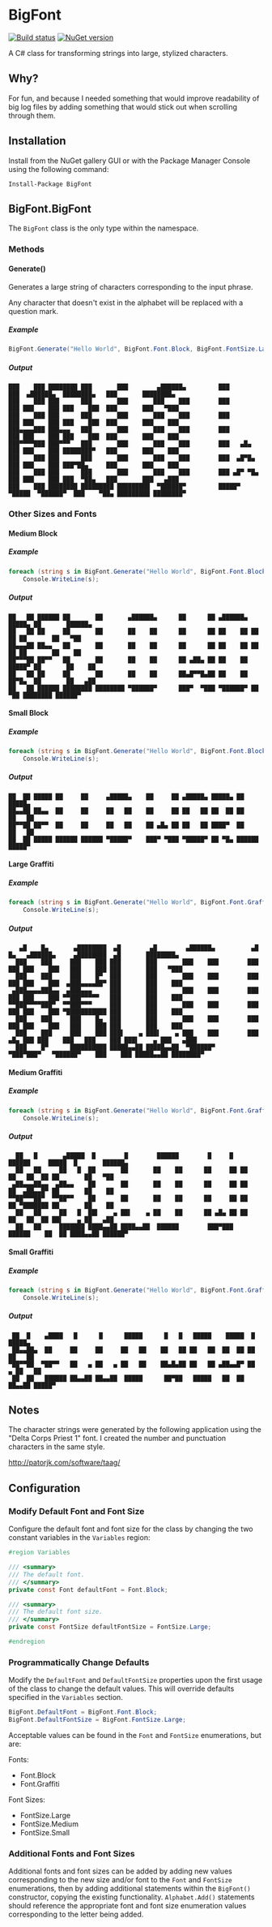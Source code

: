 # BigFont

[![Build status](https://ci.appveyor.com/api/projects/status/lpomyooh5j4vuwio?svg=true)](https://ci.appveyor.com/project/jpdillingham/bigfont)
[![NuGet version](https://badge.fury.io/nu/BigFont.svg)](https://badge.fury.io/nu/BigFont)

A C# class for transforming strings into large, stylized characters.

## Why?
For fun, and because I needed something that would improve readability of big log files by adding something that would stick out when scrolling through them.

## Installation 

Install from the NuGet gallery GUI or with the Package Manager Console using the following command:

```Install-Package BigFont```

## BigFont.BigFont

The ```BigFont``` class is the only type within the namespace. 

### Methods

#### Generate()

Generates a large string of characters corresponding to the input phrase.

Any character that doesn't exist in the alphabet will be replaced with a question mark.

##### Example

```c#
BigFont.Generate("Hello World", BigFont.Font.Block, BigFont.FontSize.Large)
```

##### Output

```
███    ███ ████████ ███       ███        ▄██████▄         ███         ███  ▄██████▄  ████████▄   ███       ████████▄
███    ███ ███      ███       ███       ███    ███        ███         ███ ███    ███ ███    ███  ███       ███   ▀███
███    ███ ███      ███       ███       ███    ███        ███         ███ ███    ███ ███    ███  ███       ███    ███
███▄▄▄▄███ ███▄▄▄   ███       ███       ███    ███        ███         ███ ███    ███ ███    ███  ███       ███    ███
███▀▀▀▀███ ███▀▀▀   ███       ███       ███    ███        ███   ▄█▄   ███ ███    ███ ████████▀   ███       ███    ███
███    ███ ███      ███       ███       ███    ███        ███  ▄█▀█▄  ███ ███    ███ ███▀██▄     ███       ███    ███
███    ███ ███      ███       ███       ███    ███        ███ ▄█▀ ▀█▄ ███ ███    ███ ███  ▀██▄   ███       ███   ▄███
███    ███ ████████ █████████ █████████  ▀██████▀         █████▀   ▀█████  ▀██████▀  ███    ▀██▄ █████████ ████████▀
```

### Other Sizes and Fonts

#### Medium Block

##### Example

```c#
foreach (string s in BigFont.Generate("Hello World", BigFont.Font.Block, BigFont.FontSize.Medium))
    Console.WriteLine(s);
```

##### Output

```
██   ██ ██████ ██       ██       ▄██████▄      ██      ██ ▄██████▄ █████▄ ██       ██████▄
██   ██ ██     ██       ██       ██    ██      ██      ██ ██    ██ ██  ██ ██       ██   ▀██
██▄▄▄██ ██▄▄   ██       ██       ██    ██      ██      ██ ██    ██ ██  ██ ██       ██    ██
██▀▀▀██ ██▀▀   ██       ██       ██    ██      ██ ▄██▄ ██ ██    ██ █████▀ ██       ██    ██
██   ██ ██     ██       ██       ██    ██      ██▄█▀▀█▄██ ██    ██ ██▀█▄  ██       ██   ▄██
██   ██ ██████ ████████ ████████ ▀██████▀      ███▀  ▀███ ▀██████▀ ██ ▀██ ████████ ██████▀
```

#### Small Block

##### Example

```c#
foreach (string s in BigFont.Generate("Hello World", BigFont.Font.Block, BigFont.FontSize.Small))
    Console.WriteLine(s);
```

##### Output

```
██  ██ █████ ██     ██     ▄█████▄    ██     ██ ▄█████▄ █████▄ ██     █████▄
██▄▄██ ██▄▄  ██     ██     ██   ██    ██     ██ ██   ██ ██  ██ ██     ██   ██
██▀▀██ ██▀▀  ██     ██     ██   ██    ██ ▄█▄ ██ ██   ██ ████▀  ██     ██   ██
██  ██ █████ ██████ ██████ ▀█████▀    ███▀ ▀███ ▀█████▀ ██ ▀█▄ ██████ █████▀
```

#### Large Graffiti

##### Example

```c#
foreach (string s in BigFont.Generate("Hello World", BigFont.Font.Graffiti, BigFont.FontSize.Large))
    Console.WriteLine(s);
```

##### Output

```
   ▄█    █▄       ▄████████  ▄█        ▄█        ▄██████▄          ▄█     █▄   ▄██████▄     ▄████████  ▄█       ████████▄
  ███    ███     ███    ███ ███       ███       ███    ███        ███     ███ ███    ███   ███    ███ ███       ███   ▀███
  ███    ███     ███    █▀  ███       ███       ███    ███        ███     ███ ███    ███  ▄███▄▄▄▄██▀ ███       ███    ███
 ▄███▄▄▄▄███▄▄  ▄███▄▄▄     ███       ███       ███    ███        ███     ███ ███    ███ ▀▀███▀▀▀▀▀   ███       ███    ███
▀▀███▀▀▀▀███▀  ▀▀███▀▀▀     ███       ███       ███    ███        ███     ███ ███    ███ ▀███████████ ███       ███    ███
  ███    ███     ███    █▄  ███       ███       ███    ███        ███     ███ ███    ███   ███    ███ ███       ███    ███
  ███    ███     ███    ███ ███▌    ▄ ███▌    ▄ ███    ███        ███ ▄█▄ ███ ███    ███   ███    ███ ███▌    ▄ ███   ▄███
  ███    █▀      ██████████ █████▄▄██ █████▄▄██  ▀██████▀          ▀███▀███▀   ▀██████▀    ███    ███ █████▄▄██ ████████▀
```

#### Medium Graffiti

##### Example

```c#
foreach (string s in BigFont.Generate("Hello World", BigFont.Font.Graffiti, BigFont.FontSize.Medium))
    Console.WriteLine(s);
```

##### Output

```
  ██   █       ▄█████  █        █        ██████        █     █   ██████     █████  █       ██████▄
  ██   ██     ██   █  ██       ██       ██    ██      ██     ██ ██    ██   ██  ██ ██       ██   ▀██
 ▄██▄▄▄██▄▄  ▄██▄▄    ██       ██       ██    ██      ██     ██ ██    ██  ▄██▄▄█▀ ██       ██    ██
▀▀██▀▀▀██▀  ▀▀██▀▀    ██       ██       ██    ██      ██     ██ ██    ██ ▀███████ ██       ██    ██
  ██   ██     ██   █  ██▌    ▄ ██▌    ▄ ██    ██      ██ ▄█▄ ██ ██    ██   ██  ██ ██▌    ▄ ██   ▄██
  ██   ██     ███████ ████▄▄██ ████▄▄██  ██████        ███▀███   ██████    ██  ██ ████▄▄██ ██████▀
```

#### Small Graffiti

##### Example

```c#
foreach (string s in BigFont.Generate("Hello World", BigFont.Font.Graffiti, BigFont.FontSize.Small))
    Console.WriteLine(s);
```

##### Output

```
 ██  █    ▄████   █      █      █████      █   █   █████    █████  █     █████▄
 ██▄▄██▄  ██     ██     ██     ██   ██    ██   ██ ██   ██  ██  ██ ██     ██   ██
▀██▀▀██  ▀██▀▀   ██   ▄ ██   ▄ ██   ██    ██▄█▄██ ██   ██ ▄██▄▄█▀ ██   ▄ ██   ██
 ██  ██   ██████ ██▄▄██ ██▄▄██  █████      ██▀██   █████   ██  ██ ██▄▄██ █████▀
```

## Notes

The character strings were generated by the following application using the "Delta Corps Priest 1" font.  I created the number and punctuation characters in the same style.

http://patorjk.com/software/taag/

## Configuration

### Modify Default Font and Font Size

Configure the default font and font size for the class by changing the two constant variables in the ```Variables``` region:

```c#
#region Variables

/// <summary>
/// The default font.
/// </summary>
private const Font defaultFont = Font.Block;

/// <summary>
/// The default font size.
/// </summary>
private const FontSize defaultFontSize = FontSize.Large;

#endregion
```

### Programmatically Change Defaults

Modify the ```DefaultFont``` and ```DefaultFontSize``` properties upon the first usage of the class to change the default values.  This will override defaults specified in the ```Variables``` section.

```c#
BigFont.DefaultFont = BigFont.Font.Block;
BigFont.DefaultFontSize = BigFont.FontSize.Large;
```

Acceptable values can be found in the ```Font``` and ```FontSize``` enumerations, but are:

Fonts:
* Font.Block
* Font.Graffiti

Font Sizes:
* FontSize.Large
* FontSize.Medium
* FontSize.Small

### Additional Fonts and Font Sizes

Additional fonts and font sizes can be added by adding new values corresponding to the new size and/or font to the ```Font``` and ```FontSize``` enumerations, then by adding additional statements within the ```BigFont()``` constructor, copying the existing functionality.  ```Alphabet.Add()``` statements should reference the appropriate font and font size enumeration values corresponding to the letter being added.
